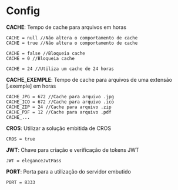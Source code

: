 # Config

**CACHE**: Tempo de cache para arquivos em horas

    CACHE = null //Não altera o comportamento de cache
    CACHE = true //Não altera o comportamento de cache

    CACHE = false //Bloqueia cache
    CACHE = 0 //Bloqueia cache

    CACHE = 24 //Utiliza um cache de 24 horas

**CACHE_EXEMPLE**: Tempo de cache para arquivos de uma extensão [.exemple] em horas

    CACHE_JPG = 672 //Cache para arquivo .jpg
    CACHE_ICO = 672 //Cache para arquivo .ico
    CACHE_ZIP = 24 //Cache para arquivo .zip
    CACHE_PDF = 12 //Cache para arquivo .pdf
    CACHE_...

**CROS**: Utilizar a solução embitida de CROS

    CROS = true

**JWT**: Chave para criação e verificação de tokens JWT

    JWT = eleganceJwtPass

**PORT**: Porta para a utilização do servidor embutido

    PORT = 8333